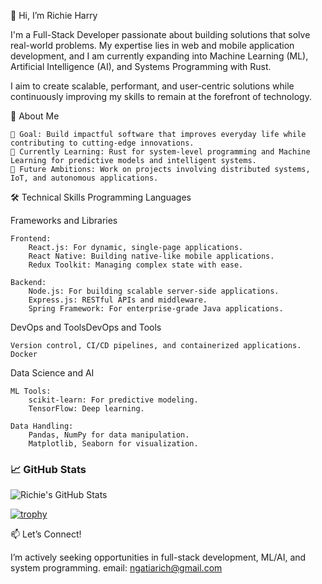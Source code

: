 👋 Hi, I’m Richie Harry

I'm a Full-Stack Developer passionate about building solutions that solve real-world problems. My expertise lies in web and mobile application development, and I am currently expanding into Machine Learning (ML), Artificial Intelligence (AI), and Systems Programming with Rust.

I aim to create scalable, performant, and user-centric solutions while continuously improving my skills to remain at the forefront of technology.

🌟 About Me

    🎯 Goal: Build impactful software that improves everyday life while contributing to cutting-edge innovations.
    🌱 Currently Learning: Rust for system-level programming and Machine Learning for predictive models and intelligent systems.
    🚀 Future Ambitions: Work on projects involving distributed systems, IoT, and autonomous applications.

🛠️ Technical Skills
Programming Languages

Frameworks and Libraries

    Frontend:
        React.js: For dynamic, single-page applications.
        React Native: Building native-like mobile applications.
        Redux Toolkit: Managing complex state with ease.

    Backend:
        Node.js: For building scalable server-side applications.
        Express.js: RESTful APIs and middleware.
        Spring Framework: For enterprise-grade Java applications.
        
DevOps and ToolsDevOps and Tools


    Version control, CI/CD pipelines, and containerized applications.
    Docker

Data Science and AI

    ML Tools:
        scikit-learn: For predictive modeling.
        TensorFlow: Deep learning.

    Data Handling:
        Pandas, NumPy for data manipulation.
        Matplotlib, Seaborn for visualization.




### 📈 GitHub Stats

![Richie's GitHub Stats](https://github-readme-stats.vercel.app/api?username=richie-harry&show_icons=true&theme=radical&count_private=true&include_all_commits=true)

[![trophy](https://github-profile-trophy.vercel.app/?username=richie-harry)](https://github.com/ryo-ma/github-profile-trophy)

📫 Let’s Connect!

I’m actively seeking opportunities in full-stack development, ML/AI, and system programming. 
email: ngatiarich@gmail.com

<!---
richie-harry/richie-harry is a ✨ special ✨ repository because its `README.md` (this file) appears on your GitHub profile.
You can click the Preview link to take a look at your changes.
--->
